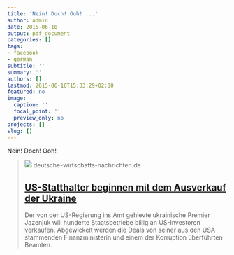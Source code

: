 ```yaml
---
title: 'Nein! Doch! Ooh! ...'
author: admin
date: 2015-06-10
output: pdf_document
categories: []
tags:
- facebook
- german
subtitle: ''
summary: ''
authors: []
lastmod: 2015-06-10T15:33:29+02:00
featured: no
image:
  caption: ''
  focal_point: ''
  preview_only: no
projects: []
slug: []
---
```

Nein! Doch! Ooh!
> [![](https://deutsche-wirtschafts-nachrichten.de//dwn/pics//cache_56/56947377-5d6491ca21973.jpg.cut.c-5d6491cb40563.jpg)](http://deutsche-wirtschafts-nachrichten.de/2015/06/10/us-statthalter-beginnen-mit-dem-ausverkauf-der-ukraine/)
> deutsche-wirtschafts-nachrichten.de
> ## [US-Statthalter beginnen mit dem Ausverkauf der Ukraine](http://deutsche-wirtschafts-nachrichten.de/2015/06/10/us-statthalter-beginnen-mit-dem-ausverkauf-der-ukraine/)
>
>Der von der US-Regierung ins Amt gehievte ukrainische Premier Jazenjuk will hunderte Staatsbetriebe billig an US-Investoren verkaufen. Abgewickelt werden die Deals von seiner aus den USA stammenden Finanzministerin und einem der Korruption überführten Beamten.

